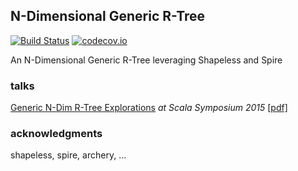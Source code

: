 ## N-Dimensional Generic R-Tree

[![Build Status](https://travis-ci.org/drostron/ndim-rtree.svg?branch=master)](https://travis-ci.org/drostron/ndim-rtree)
[![codecov.io](http://codecov.io/github/drostron/ndim-rtree/coverage.svg?branch=master)](http://codecov.io/github/drostron/ndim-rtree?branch=master)

An N-Dimensional Generic R-Tree leveraging Shapeless and Spire

### talks

[Generic N-Dim R-Tree Explorations](http://drostron.github.io/slides/scala-symposium/2015-06-13/#/generic-n-dim-r-tree-explorations/index.html) _at Scala Symposium 2015_ [[pdf]](http://drostron.github.io/slides/scala-symposium/2015-06-13/GenericNDimRTreeExplorationsScalaSymposium2015.pdf)

### acknowledgments
shapeless, spire, archery, ...
